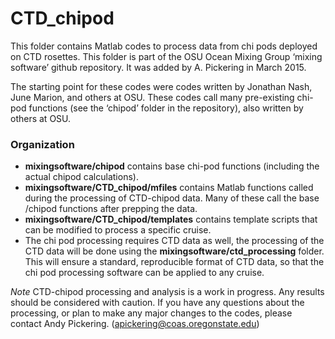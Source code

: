 
# CTD_chipod
  

This folder contains Matlab codes to process data from chi pods deployed on CTD rosettes. This folder is part of the OSU Ocean Mixing Group ‘mixing software’ github repository. It was added by A. Pickering in March 2015.

The starting point for these codes were codes written by Jonathan Nash, June Marion, and others at OSU. These codes call many pre-existing chi-pod functions (see the ‘chipod’ folder in the repository), also written by others at OSU. 

### Organization

- **mixingsoftware/chipod** contains base chi-pod functions (including the actual chipod calculations).
- **mixingsoftware/CTD_chipod/mfiles** contains Matlab functions called during the processing of CTD-chipod data. Many of these call the base /chipod functions after prepping the data.
- **mixingsoftware/CTD_chipod/templates** contains template scripts that can be modified to process a specific cruise.
- The chi pod processing requires CTD data as well, the processing of the CTD data will be done using the **mixingsoftware/ctd_processing** folder. This will ensure a standard, reproducible format of CTD data, so that the chi pod processing software can be applied to any cruise. 


*Note* CTD-chipod processing and analysis is a work in progress. Any results should be considered with caution. If you have any questions about the processing, or plan to make any major changes to the codes, please contact Andy Pickering. (apickering@coas.oregonstate.edu)
